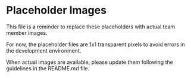 # Placeholder Images

This file is a reminder to replace these placeholders with actual team member images.

For now, the placeholder files are 1x1 transparent pixels to avoid errors in the development environment.

When actual images are available, please update them following the guidelines in the README.md file.